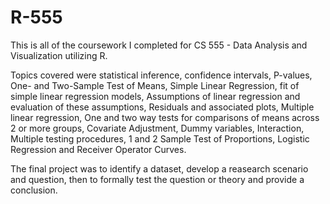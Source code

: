 # R-555
This is all of the coursework I completed for CS 555 - Data Analysis and Visualization utilizing R. 

Topics covered were statistical inference, confidence intervals, P-values, One- and Two-Sample Test of Means, Simple Linear
Regression, fit of simple linear regression models, Assumptions of linear regression and evaluation of these assumptions, Residuals
and associated plots, Multiple linear regression, One and two way tests for comparisons of means across 2 or more groups, Covariate
Adjustment, Dummy variables, Interaction, Multiple testing procedures, 1 and 2 Sample Test of Proportions, Logistic Regression and 
Receiver Operator Curves.

The final project was to identify a dataset, develop a reasearch scenario and question, then to formally test the question
or theory and provide a conclusion.
